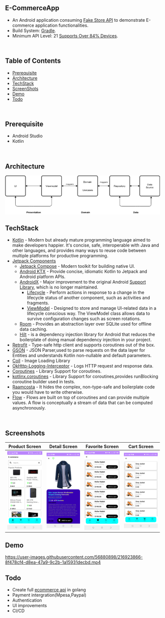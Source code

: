 ## E-CommerceApp
- An Android application consuming [Fake Store API](https://fakestoreapi.com/) to demonstrate E-commerce application functionalities. 
- Build System: [Gradle](https://gradle.org/).
- Minimum API Level: 21 [Supports Over 84% Devices](https://developer.android.com).
<br>

## Table of Contents
- [Prerequisite](#prerequisite)
- [Architecture](#architecture)
- [TechStack](#techstack)
- [ScreenShots](#screenshots)
- [Demo](#demo)
- [Todo](#todo)
<br>

## Prerequisite
- Android Studio
- Kotlin
<br>

## Architecture
<img src="assets/architecture.png"/>

## TechStack
- [Kotlin](https://kotlin.org) - Modern but already mature programming language aimed to make developers happier. It's concise, safe, interoperable with Java and other languages, and provides many ways to reuse code between multiple platforms for productive programming.
- [Jetpack Components](https://developer.android.com/jetpack)
    - [Jetpack Compose](https://developer.android.com/jetpack/compose) - Modern toolkit for building native UI.
    - [Android KTX](https://developer.android.com/kotlin/ktx.html) - Provide concise, idiomatic Kotlin to Jetpack and Android platform APIs.
    - [AndroidX](https://developer.android.com/jetpack/androidx) - Major improvement to the original Android [Support Library](https://developer.android.com/topic/libraries/support-library/index), which is no longer maintained.
        -   [Lifecycle](https://developer.android.com/topic/libraries/architecture/lifecycle) - Perform actions in response to a change in the lifecycle status of another component, such as activities and fragments.
        -   [ViewModel](https://developer.android.com/topic/libraries/architecture/viewmodel) - Designed to store and manage UI-related data in a lifecycle conscious way. The ViewModel class allows data to survive configuration changes such as screen rotations.
    - [Room](https://developer.android.com/training/data-storage/room) - Provides an abstraction layer over SQLite used for offline data caching.
    - [Hilt](https://developer.android.com/training/dependency-injection/hilt-android) - is a dependency injection library for Android that reduces the boilerplate of doing manual dependency injection in your project.
- [Retrofit](https://square.github.io/retrofit/) - Type-safe http client and supports coroutines out of the box.
- [GSON](https://github.com/square/gson) - JSON Parser,used to parse requests on the data layer for Entities and understands Kotlin non-nullable and default parameters.
- [Coil](https://coil-kt.github.io/coil/) - Image Loading Library
- [OkHttp-Logging-Interceptor](https://github.com/square/okhttp/blob/master/okhttp-logging-interceptor) - Logs HTTP request and response data.
- [Coroutines](https://github.com/Kotlin/kotlinx.coroutines) - Library Support for coroutines.
- [kotlinx.coroutines](https://github.com/Kotlin/kotlinx.coroutines) - Library Support for coroutines,provides runBlocking coroutine builder used in tests.
- [Raamcosta](https://github.com/raamcosta/compose-destinations) - It hides the complex, non-type-safe and boilerplate code you would have to write otherwise.
- [Flow](https://developer.android.com/kotlin/flow) - Flows are built on top of coroutines and can provide multiple values. A flow is conceptually a stream of data that can be computed asynchronously.
<br>

## Screenshots
<table>
<thead>
<tr>
<th align="center">Product Screen</th>
<th align="center">Detail Screen</th>
<th align="center">Favorite Screen</th>
<th align="center">Cart Screen</th>
</tr>
</thead>
<tbody>
<tr>
<td><img src="assets/list.png" width="300"></td>
<td><img src="assets/detail.png" width="300"></td>
<td><img src="assets/favorite.png" width="300"></td>
<td><img src="assets/cart.png" width="300"></td>
</tr>
</tbody>
</table>

## Demo


https://user-images.githubusercontent.com/56880898/216923866-8f478cf4-d8ea-47a9-9c2b-1a15931decbd.mp4

## Todo
- Create full [ecommerce api](http://ecommerce_api) in golang
- Payment intergration(Mpesa,Paypal)
- Authentication
- UI improvements
- CI/CD


